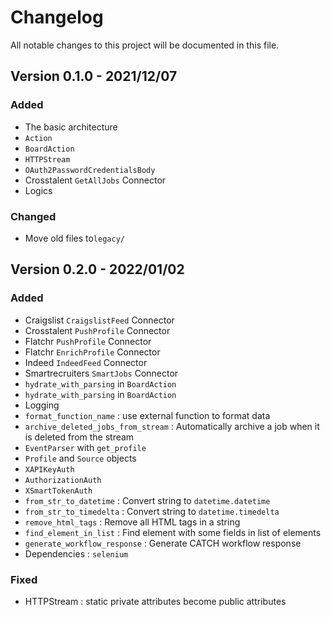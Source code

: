 # Changelog
All notable changes to this project will be documented in this file.

## Version 0.1.0 - 2021/12/07
### Added
* The basic architecture
* `Action`
* `BoardAction`
* `HTTPStream`
* `OAuth2PasswordCredentialsBody`
* Crosstalent `GetAllJobs` Connector
* Logics
### Changed
* Move old files to`legacy/`

## Version 0.2.0 - 2022/01/02
### Added
* Craigslist `CraigslistFeed` Connector
* Crosstalent `PushProfile` Connector
* Flatchr `PushProfile` Connector
* Flatchr `EnrichProfile` Connector
* Indeed `IndeedFeed` Connector
* Smartrecruiters `SmartJobs` Connector
* `hydrate_with_parsing` in `BoardAction`
* `hydrate_with_parsing` in `BoardAction`
* Logging
* `format_function_name` : use external function to format data
* `archive_deleted_jobs_from_stream` : Automatically archive a job when it is deleted from the stream
* `EventParser` with `get_profile`
* `Profile` and `Source` objects
* `XAPIKeyAuth`
* `AuthorizationAuth`
* `XSmartTokenAuth`
* `from_str_to_datetime` : Convert string to `datetime.datetime`
* `from_str_to_timedelta` : Convert string to `datetime.timedelta`
* `remove_html_tags` : Remove all HTML tags in a string
* `find_element_in_list` : Find element with some fields in list of elements
* `generate_workflow_response` : Generate CATCH workflow response
* Dependencies : `selenium`
### Fixed
* HTTPStream : static private attributes become public attributes